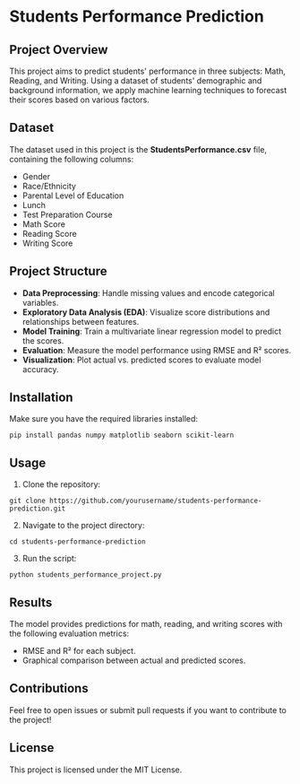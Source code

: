 # Students Performance Prediction

## Project Overview
This project aims to predict students' performance in three subjects: Math, Reading, and Writing. Using a dataset of students' demographic and background information, we apply machine learning techniques to forecast their scores based on various factors.

## Dataset
The dataset used in this project is the **StudentsPerformance.csv** file, containing the following columns:
- Gender
- Race/Ethnicity
- Parental Level of Education
- Lunch
- Test Preparation Course
- Math Score
- Reading Score
- Writing Score

## Project Structure
- **Data Preprocessing**: Handle missing values and encode categorical variables.
- **Exploratory Data Analysis (EDA)**: Visualize score distributions and relationships between features.
- **Model Training**: Train a multivariate linear regression model to predict the scores.
- **Evaluation**: Measure the model performance using RMSE and R² scores.
- **Visualization**: Plot actual vs. predicted scores to evaluate model accuracy.

## Installation
Make sure you have the required libraries installed:
```
pip install pandas numpy matplotlib seaborn scikit-learn
```

## Usage
1. Clone the repository:
```
git clone https://github.com/yourusername/students-performance-prediction.git
```
2. Navigate to the project directory:
```
cd students-performance-prediction
```
3. Run the script:
```
python students_performance_project.py
```

## Results
The model provides predictions for math, reading, and writing scores with the following evaluation metrics:
- RMSE and R² for each subject.
- Graphical comparison between actual and predicted scores.

## Contributions
Feel free to open issues or submit pull requests if you want to contribute to the project!

## License
This project is licensed under the MIT License.

